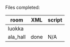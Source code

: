 Files completed:

|  room  |   XML  | script |
|--------|--------|--------|
| luokka |        |        |
|ala_hall|  done  |  N/A   |
